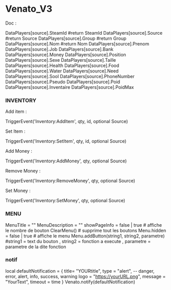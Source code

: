 # Venato_V3

Doc :

DataPlayers[source].SteamId           #return SteamId
DataPlayers[source].Source						#return Source
DataPlayers[source].Group							#return Group
DataPlayers[source].Nom								#return Nom
DataPlayers[source].Prenom
DataPlayers[source].Job
DataPlayers[source].Bank
DataPlayers[source].Money
DataPlayers[source].Position
DataPlayers[source].Sexe
DataPlayers[source].Taille
DataPlayers[source].Health
DataPlayers[source].Food
DataPlayers[source].Water
DataPlayers[source].Need
DataPlayers[source].Sool
DataPlayers[source].PhoneNumber
DataPlayers[source].Pseudo
DataPlayers[source].Poid
DataPlayers[source].Inventaire
DataPlayers[source].PoidMax


### INVENTORY ###

Add item :

TriggerEvent('Inventory:AddItem', qty, id, optional Source)

Set Item :

TriggerEvent('Inventory:SetItem', qty, id, optional Source)


Add Money :

TriggerEvent('Inventory:AddMoney', qty, optional Source)

Remove Money :

TriggerEvent('Inventory:RemoveMoney', qty, optional Source)

Set Money :

TriggerEvent('Inventory:SetMoney', qty, optional Source)


###  MENU  ###

MenuTitle = ""
MenuDescription = ""
showPageInfo = false | true     # affiche le nombre de bouton
ClearMenu()    # supprime tout les boutons
Menu.hidden = false | true   # affiche le menu
Menu.addButton(string1, string2, parametre)   #string1 = text du bouton ,  string2 = fonction a execute , parametre = parametre de la dite fonction

### notif ###

local defaultNotification = {
 title= "YOURtitle",
 type = "alert", --  danger, error, alert, info, success, warning
 logo = "https://yourURL.png",
 message = "YourText",
 timeout = time
}
Venato.notify(defaultNotification)

